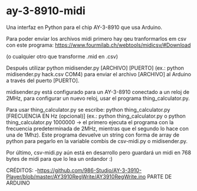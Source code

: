 # ay-3-8910-midi
Una interfaz en Python para el chip AY-3-8910 que usa Arduino.

Para poder enviar los archivos midi primero hay qeu tranformarlos em csv con este programa: https://www.fourmilab.ch/webtools/midicsv/#Download

(o cualquier otro que transforme .mid en .csv)

Después utilizar python midisender.py [ARCHIVO] [PUERTO] (ex.: python midisender.py hack.csv COM4) para enviar el archivo [ARCHIVO] al Arduino a través del puerto [PUERTO].

midisender.py está configurado para un AY-3-8910 conectado a un reloj de 2MHz, para configurar un nuevo reloj, usar el programa thing_calculator.py.

Para usar thing_calculator.py se escribe: python thing_calculator.py [FRECUENCIA EN Hz (opcional)] (ex.: python thing_calculator.py o python thing_calculator.py 1000000 -> el primero ejecuta el programa con la frecuencia predeterminada de 2MHz, mientras que el segundo lo hace con una de 1Mhz). Este programa devuelve un string con forma de array de python para pegarlo en la variable combis de csv-midi.py o midisender.py.

Por último, csv-midi.py aún está en desarrollo pero guardará un midi en 768 bytes de midi para que lo lea un ordandor :)


CRÉDITOS:
  -https://github.com/986-Studio/AY-3-3910-Player/blob/master/AY3910RegWrite/AY3910RegWrite.ino PARTE DE ARDUINO
